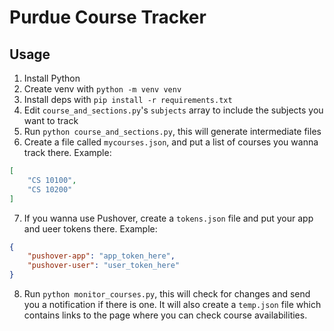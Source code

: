 # Purdue Course Tracker

## Usage
1. Install Python
2. Create venv with `python -m venv venv`
3. Install deps with `pip install -r requirements.txt`
4. Edit `course_and_sections.py`'s `subjects` array to include the subjects you want to track
5. Run `python course_and_sections.py`, this will generate intermediate files
6. Create a file called `mycourses.json`, and put a list of courses you wanna track there. Example:
```json
[
    "CS 10100",
    "CS 10200"
]
```
7. If you wanna use Pushover, create a `tokens.json` file and put your app and ueer tokens there. Example:
```json
{
    "pushover-app": "app_token_here",
    "pushover-user": "user_token_here"
}
```
8. Run `python monitor_courses.py`, this will check for changes and send you a notification if there is one. It will also create a `temp.json` file which contains links to the page where you can check course availabilities.